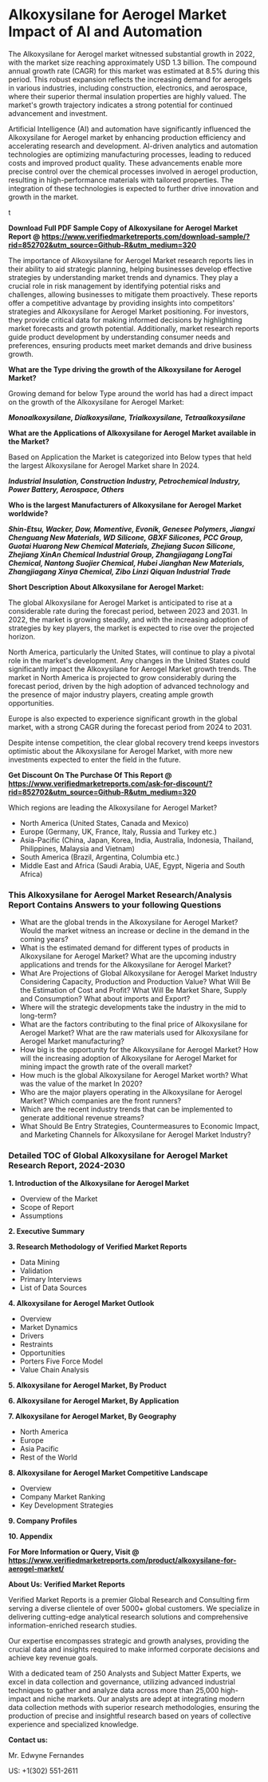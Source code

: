 <meta name="title" content="Global Alkoxysilane for Aerogel Market Impact of AI and Automation"><meta name="description" content="The Alkoxysilane for Aerogel market witnessed substantial growth in 2022, with the market size reaching approximately USD 1.3 billion. The compound annual growth rate "><meta name="title" content="Alkoxysilane for Aerogel Market Size, Share, Scope, Trends, Growth, Opportunities, Analysis, Forecast"><h1>Alkoxysilane for Aerogel Market Impact of AI and Automation</h1><p>The Alkoxysilane for Aerogel market witnessed substantial growth in 2022, with the market size reaching approximately USD 1.3 billion. The compound annual growth rate (CAGR) for this market was estimated at 8.5% during this period. This robust expansion reflects the increasing demand for aerogels in various industries, including construction, electronics, and aerospace, where their superior thermal insulation properties are highly valued. The market's growth trajectory indicates a strong potential for continued advancement and investment.</p><p>Artificial Intelligence (AI) and automation have significantly influenced the Alkoxysilane for Aerogel market by enhancing production efficiency and accelerating research and development. AI-driven analytics and automation technologies are optimizing manufacturing processes, leading to reduced costs and improved product quality. These advancements enable more precise control over the chemical processes involved in aerogel production, resulting in high-performance materials with tailored properties. The integration of these technologies is expected to further drive innovation and growth in the market.</p>t</p><p id="" class=""><strong>Download Full PDF Sample Copy of Alkoxysilane for Aerogel Market Report @ <a href="https://www.verifiedmarketreports.com/download-sample/?rid=852702&utm_source=Github-R&utm_medium=320" target="_blank">https://www.verifiedmarketreports.com/download-sample/?rid=852702&utm_source=Github-R&utm_medium=320</a></strong></p><p>The importance of&nbsp;Alkoxysilane for Aerogel Market research reports lies in their ability to aid strategic planning, helping businesses develop effective strategies by understanding market trends and dynamics. They play a crucial role in risk management by identifying potential risks and challenges, allowing businesses to mitigate them proactively. These reports offer a competitive advantage by providing insights into competitors' strategies and Alkoxysilane for Aerogel Market positioning. For investors, they provide critical data for making informed decisions by highlighting market forecasts and growth potential. Additionally, market research reports guide product development by understanding consumer needs and preferences, ensuring products meet market demands and drive business growth.</p><p><strong>What are the&nbsp;Type driving the growth of the Alkoxysilane for Aerogel Market?</strong></p><p id="" class="">Growing demand for below Type around the world has had a direct impact on the growth of the Alkoxysilane for Aerogel Market:</p><em><strong>Monoalkoxysilane, Dialkoxysilane, Trialkoxysilane, Tetraalkoxysilane</strong></em></p><strong>What are the&nbsp;Applications&nbsp;of Alkoxysilane for Aerogel Market available in the Market?</strong></p><p id="" class="">Based on Application the Market is categorized into Below types that held the largest Alkoxysilane for Aerogel Market share In 2024.</p><em><strong>Industrial Insulation, Construction Industry, Petrochemical Industry, Power Battery, Aerospace, Others</strong></em></p><strong>Who is the largest Manufacturers of Alkoxysilane for Aerogel Market worldwide?</strong></p><p><em><strong>Shin-Etsu, Wacker, Dow, Momentive, Evonik, Genesee Polymers, Jiangxi Chenguang New Materials, WD Silicone, GBXF Silicones, PCC Group, Guotai Huarong New Chemical Materials, Zhejiang Sucon Silicone, Zhejiang XinAn Chemical Industrial Group, Zhangjiagang LongTai Chemical, Nantong Suojier Chemical, Hubei Jianghan New Materials, Zhangjiagang Xinya Chemical, Zibo Linzi Qiquan Industrial Trade</strong></em></p><p id="" class=""><strong>Short Description About Alkoxysilane for Aerogel Market:</strong></p><p>The global Alkoxysilane for Aerogel Market is anticipated to rise at a considerable rate during the forecast period, between 2023 and 2031. In 2022, the market is growing steadily, and with the increasing adoption of strategies by key players, the market is expected to rise over the projected horizon.</p><p>North America, particularly the United States, will continue to play a pivotal role in the market's development. Any changes in the United States could significantly impact the Alkoxysilane for Aerogel Market growth trends. The market in North America is projected to grow considerably during the forecast period, driven by the high adoption of advanced technology and the presence of major industry players, creating ample growth opportunities.</p><p>Europe is also expected to experience significant growth in the global market, with a strong CAGR during the forecast period from 2024 to 2031.</p><p>Despite intense competition, the clear global recovery trend keeps investors optimistic about the Alkoxysilane for Aerogel Market, with more new investments expected to enter the field in the future.</p><p id="" class=""><strong>Get Discount On The Purchase Of This Report @ <a href="https://www.verifiedmarketreports.com/ask-for-discount/?rid=852702&utm_source=Github-R&utm_medium=320" target="_blank">https://www.verifiedmarketreports.com/ask-for-discount/?rid=852702&utm_source=Github-R&utm_medium=320</a></strong></p>Which regions are leading the Alkoxysilane for Aerogel Market?</p><ul><li>North America (United States, Canada and Mexico)</li><li>Europe (Germany, UK, France, Italy, Russia and Turkey etc.)</li><li>Asia-Pacific (China, Japan, Korea, India, Australia, Indonesia, Thailand, Philippines, Malaysia and Vietnam)</li><li>South America (Brazil, Argentina, Columbia etc.)</li><li>Middle East and Africa (Saudi Arabia, UAE, Egypt, Nigeria and South Africa)</li></ul><h3 id="" class="">This Alkoxysilane for Aerogel Market Research/Analysis Report Contains Answers to your following Questions</h3><ul><li>What are the global trends in the Alkoxysilane for Aerogel Market? Would the market witness an increase or decline in the demand in the coming years?</li><li>What is the estimated demand for different types of products in Alkoxysilane for Aerogel Market? What are the upcoming industry applications and trends for the Alkoxysilane for Aerogel Market?</li><li>What Are Projections of Global Alkoxysilane for Aerogel Market Industry Considering Capacity, Production and Production Value? What Will Be the Estimation of Cost and Profit? What Will Be Market Share, Supply and Consumption? What about imports and Export?</li><li>Where will the strategic developments take the industry in the mid to long-term?</li><li>What are the factors contributing to the final price of Alkoxysilane for Aerogel Market? What are the raw materials used for Alkoxysilane for Aerogel Market manufacturing?</li><li>How big is the opportunity for the Alkoxysilane for Aerogel Market? How will the increasing adoption of Alkoxysilane for Aerogel Market for mining impact the growth rate of the overall market?</li><li>How much is the global Alkoxysilane for Aerogel Market worth? What was the value of the market In 2020?</li><li>Who are the major players operating in the Alkoxysilane for Aerogel Market? Which companies are the front runners?</li><li>Which are the recent industry trends that can be implemented to generate additional revenue streams?</li><li>What Should Be Entry Strategies, Countermeasures to Economic Impact, and Marketing Channels for Alkoxysilane for Aerogel Market Industry?</li></ul><h3 id="" class="">Detailed TOC of Global Alkoxysilane for Aerogel Market Research Report, 2024-2030</h3><p id="" class=""><strong>1. Introduction of the Alkoxysilane for Aerogel Market</strong></p><ul><li>Overview of the Market</li><li>Scope of Report</li><li>Assumptions</li></ul><p id="" class=""><strong>2. Executive Summary</strong></p><p id="" class=""><strong>3. Research Methodology of Verified Market Reports</strong></p><ul><li>Data Mining</li><li>Validation</li><li>Primary Interviews</li><li>List of Data Sources</li></ul><p id="" class=""><strong>4. Alkoxysilane for Aerogel Market Outlook</strong></p><ul><li>Overview</li><li>Market Dynamics</li><li>Drivers</li><li>Restraints</li><li>Opportunities</li><li>Porters Five Force Model</li><li>Value Chain Analysis</li></ul><p id="" class=""><strong>5. Alkoxysilane for Aerogel Market, By Product</strong></p><p id="" class=""><strong>6. Alkoxysilane for Aerogel Market, By Application</strong></p><p id="" class=""><strong>7. Alkoxysilane for Aerogel Market, By Geography</strong></p><ul><li>North America</li><li>Europe</li><li>Asia Pacific</li><li>Rest of the World</li></ul><p id="" class=""><strong>8. Alkoxysilane for Aerogel Market Competitive Landscape</strong></p><ul><li>Overview</li><li>Company Market Ranking</li><li>Key Development Strategies</li></ul><p id="" class=""><strong>9. Company Profiles</strong></p><p id="" class=""><strong>10. Appendix</strong></p><p id="" class=""><strong>For More Information or Query, Visit @ <a href="https://www.verifiedmarketreports.com/product/alkoxysilane-for-aerogel-market/" target="_blank">https://www.verifiedmarketreports.com/product/alkoxysilane-for-aerogel-market/</a></strong></p><p id="" class=""><strong>About Us: Verified Market Reports</strong></p><p id="" class="">Verified Market Reports is a premier Global Research and Consulting firm serving a diverse clientele of over 5000+ global customers. We specialize in delivering cutting-edge analytical research solutions and comprehensive information-enriched research studies.</p><p id="" class="">Our expertise encompasses strategic and growth analyses, providing the crucial data and insights required to make informed corporate decisions and achieve key revenue goals.</p><p id="" class="">With a dedicated team of 250 Analysts and Subject Matter Experts, we excel in data collection and governance, utilizing advanced industrial techniques to gather and analyze data across more than 25,000 high-impact and niche markets. Our analysts are adept at integrating modern data collection methods with superior research methodologies, ensuring the production of precise and insightful research based on years of collective experience and specialized knowledge.</p><p id="" class=""><strong>Contact us:</strong></p><p id="" class="">Mr. Edwyne Fernandes</p><p id="" class="">US: +1(302) 551-2611</p>